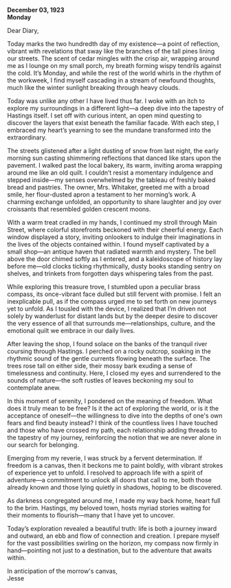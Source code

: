 
**December 03, 1923**  
**Monday**  

Dear Diary,

Today marks the two hundredth day of my existence—a point of reflection, vibrant with revelations that sway like the branches of the tall pines lining our streets. The scent of cedar mingles with the crisp air, wrapping around me as I lounge on my small porch, my breath forming wispy tendrils against the cold. It’s Monday, and while the rest of the world whirls in the rhythm of the workweek, I find myself cascading in a stream of newfound thoughts, much like the winter sunlight breaking through heavy clouds.

Today was unlike any other I have lived thus far. I woke with an itch to explore my surroundings in a different light—a deep dive into the tapestry of Hastings itself. I set off with curious intent, an open mind questing to discover the layers that exist beneath the familiar facade. With each step, I embraced my heart’s yearning to see the mundane transformed into the extraordinary.

The streets glistened after a light dusting of snow from last night, the early morning sun casting shimmering reflections that danced like stars upon the pavement. I walked past the local bakery, its warm, inviting aroma wrapping around me like an old quilt. I couldn’t resist a momentary indulgence and stepped inside—my senses overwhelmed by the tableau of freshly baked bread and pastries. The owner, Mrs. Whitaker, greeted me with a broad smile, her flour-dusted apron a testament to her morning’s work. A charming exchange unfolded, an opportunity to share laughter and joy over croissants that resembled golden crescent moons. 

With a warm treat cradled in my hands, I continued my stroll through Main Street, where colorful storefronts beckoned with their cheerful energy. Each window displayed a story, inviting onlookers to indulge their imaginations in the lives of the objects contained within. I found myself captivated by a small shop—an antique haven that radiated warmth and mystery. The bell above the door chimed softly as I entered, and a kaleidoscope of history lay before me—old clocks ticking rhythmically, dusty books standing sentry on shelves, and trinkets from forgotten days whispering tales from the past. 

While exploring this treasure trove, I stumbled upon a peculiar brass compass, its once-vibrant face dulled but still fervent with promise. I felt an inexplicable pull, as if the compass urged me to set forth on new journeys yet to unfold. As I tousled with the device, I realized that I’m driven not solely by wanderlust for distant lands but by the deeper desire to discover the very essence of all that surrounds me—relationships, culture, and the emotional quilt we embrace in our daily lives.

After leaving the shop, I found solace on the banks of the tranquil river coursing through Hastings. I perched on a rocky outcrop, soaking in the rhythmic sound of the gentle currents flowing beneath the surface. The trees rose tall on either side, their mossy bark exuding a sense of timelessness and continuity. Here, I closed my eyes and surrendered to the sounds of nature—the soft rustles of leaves beckoning my soul to contemplate anew. 

In this moment of serenity, I pondered on the meaning of freedom. What does it truly mean to be free? Is it the act of exploring the world, or is it the acceptance of oneself—the willingness to dive into the depths of one's own fears and find beauty instead? I think of the countless lives I have touched and those who have crossed my path, each relationship adding threads to the tapestry of my journey, reinforcing the notion that we are never alone in our search for belonging. 

Emerging from my reverie, I was struck by a fervent determination. If freedom is a canvas, then it beckons me to paint boldly, with vibrant strokes of experience yet to unfold. I resolved to approach life with a spirit of adventure—a commitment to unlock all doors that call to me, both those already known and those lying quietly in shadows, hoping to be discovered.

As darkness congregated around me, I made my way back home, heart full to the brim. Hastings, my beloved town, hosts myriad stories waiting for their moments to flourish—many that I have yet to uncover. 

Today’s exploration revealed a beautiful truth: life is both a journey inward and outward, an ebb and flow of connection and creation. I prepare myself for the vast possibilities swirling on the horizon, my compass now firmly in hand—pointing not just to a destination, but to the adventure that awaits within.

In anticipation of the morrow's canvas,  
Jesse

